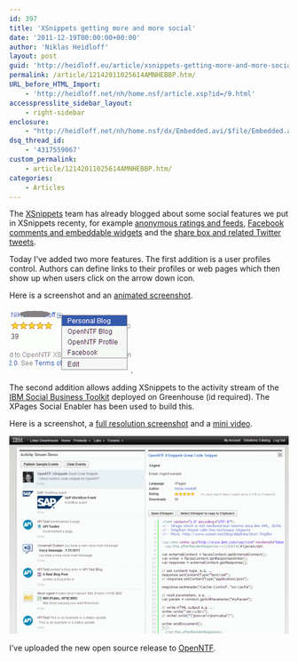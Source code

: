 ```yaml
---
id: 397
title: 'XSnippets getting more and more social'
date: '2011-12-19T00:00:00+00:00'
author: 'Niklas Heidloff'
layout: post
guid: 'http://heidloff.eu/article/xsnippets-getting-more-and-more-social/'
permalink: /article/12142011025614AMNHEBBP.htm/
URL_before_HTML_Import:
    - 'http://heidloff.net/nh/home.nsf/article.xsp?id=/9.html'
accesspresslite_sidebar_layout:
    - right-sidebar
enclosure:
    - "http://heidloff.net/nh/home.nsf/dx/Embedded.avi/$file/Embedded.avi\r\n1601082\r\nvideo/avi\r\n"
dsq_thread_id:
    - '4317559067'
custom_permalink:
    - article/12142011025614AMNHEBBP.htm/
categories:
    - Articles
---
```


 The [XSnippets](http://openntf.org/xsnippets) team has already blogged about some social features we put in XSnippets recenty, for example [anonymous ratings and feeds](http://lotusnotus.com/lotusnotus_en.nsf/dx/latest-updates-deployed-on-xsnippets....htm), [Facebook comments and embeddable widgets](http://heidloff.net/nh/home.nsf/dx/12072011025118AMNHEB8M.htm) and the [share box and related Twitter tweets](http://www.openntf.org/blogs/openntf.nsf/d6plinks/NHEF-8PGBRG).

 Today I’ve added two more features. The first addition is a user profiles control. Authors can define links to their profiles or web pages which then show up when users click on the arrow down icon.

 Here is a screenshot and an [animated screenshot](http://heidloff.net/nh/home.nsf/dx/PeopleControl.gif/$file/PeopleControl.gif).

![image](/assets/img/2011/12/XSnippets9.gif).

 The second addition allows adding XSnippets to the activity stream of the [IBM Social Business Toolkit](https://greenhouse.lotus.com/activitystream) deployed on Greenhouse (id required). The XPages Social Enabler has been used to build this.

 Here is a screenshot, a [full resolution screenshot](http://heidloff.net/nh/home.nsf/dx/Embedded3.gif/$file/Embedded3.gif) and a [mini video](http://heidloff.net/nh/home.nsf/dx/Embedded.avi/$file/Embedded.avi).

![image](/assets/img/2011/12/Embedded3Small.gif)

 I’ve uploaded the new open source release to [OpenNTF](http://www.openntf.org/internal/home.nsf/release.xsp?documentId=22DEEFCF0D36E30E86257966002B8D72&action=openDocument).